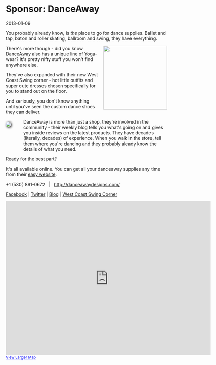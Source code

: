 # Sponsor: DanceAway
2013-01-09

You probably already know, is *the* place to go for dance supplies.  Ballet and tap, baton and roller skating, ballroom and swing, they have everything.

<img src="/images/danceaway_chip.png" style="width: 199px; margin: 0 0 0 17px; padding: 0; background: 0;" align="right" />

There's more though - did you know DanceAway also has a unique line of Yoga-wear?  It's pretty nifty stuff you won't find anywhere else.

They've also expanded with their new West Coast Swing corner - hot little outfits and super cute dresses chosen specifically for you to stand out on the floor.

And seriously, you don't know anything until you've seen the custom dance shoes they can deliver.

<img src="http://cdn.shopify.com/s/files/1/0150/1774/products/leopardbacktop_medium.jpg" style="box-shadow: 2px 2px 7px 0px black; border-radius: 8px; margin: 8px 38px 0 0px; margin-bottom: 80px; padding: 0; background: 0;" align="left" />

DanceAway is more than just a shop, they're involved in the community - their weekly blog tells you what's going on and gives you inside reviews on the latest products.  They have decades (literally, decades) of experience.  When you walk in the store, tell them where you're dancing and they probably aleady know the details of what you need.

Ready for the best part?  

It's all available online.  You can get all your danceaway supplies any time from their <a href="http://danceawaydesigns.com/">easy website</a>. 

 +1 (530) 891-0672 &nbsp; <span style="color: gray;">|</span> &nbsp; <a href="http://danceawaydesigns.com/" style="color: #D90071;">http://danceawaydesigns.com/</a> 

<a href="https://www.facebook.com/pages/DanceAway/230085137241?fref=ts">Facebook</a>
<span style="color: gray;">|</span>
<a href="http://twitter.com/danceawaychico">Twitter</a>
<span style="color: gray;">|</span>
<a href="http://danceawaydesigns.com/blogs/danceaway">Blog</a>
<span style="color: gray;">|</span>
<a href="http://www.danceawaydesigns.com/collections/the-west-coast-swing-corner">West Coast Swing Corner</a>

<iframe width="640" height="480" frameborder="0" scrolling="no" marginheight="0" marginwidth="0" src="https://maps.google.com/maps?f=q&amp;source=s_q&amp;hl=en&amp;geocode=&amp;q=dance+away&amp;aq=&amp;sll=37.269174,-119.306607&amp;sspn=12.35152,19.291992&amp;t=h&amp;ie=UTF8&amp;hq=dance+away&amp;hnear=&amp;cid=18110428242688569775&amp;ll=39.749038,-121.8437&amp;spn=0.063351,0.109863&amp;z=13&amp;iwloc=A&amp;output=embed"></iframe><br /><small><a href="https://maps.google.com/maps?f=q&amp;source=embed&amp;hl=en&amp;geocode=&amp;q=dance+away&amp;aq=&amp;sll=37.269174,-119.306607&amp;sspn=12.35152,19.291992&amp;t=h&amp;ie=UTF8&amp;hq=dance+away&amp;hnear=&amp;cid=18110428242688569775&amp;ll=39.749038,-121.8437&amp;spn=0.063351,0.109863&amp;z=13&amp;iwloc=A" style="color:#0000FF;text-align:left">View Larger Map</a></small>